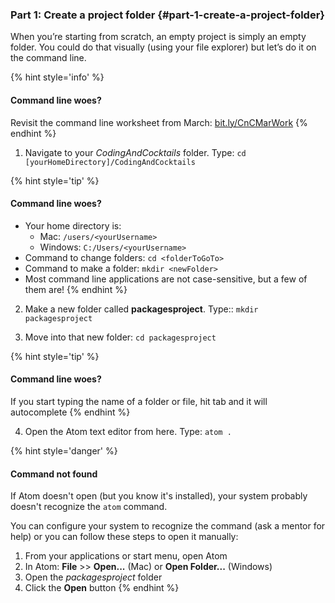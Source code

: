 ### Part 1: Create a project folder {#part-1-create-a-project-folder}

When you’re starting from scratch, an empty project is simply an empty folder. You could do that visually (using your file explorer) but let’s do it on the command line.

{% hint style='info' %}
#### Command line woes?
Revisit the command line worksheet from March:
[bit.ly/CnCMarWork](http://bit.ly/CnCMarWork)
{% endhint %}

1.  Navigate to your _CodingAndCocktails_ folder. Type: `cd [yourHomeDirectory]/CodingAndCocktails`

  {% hint style='tip' %}
  #### Command line woes?
  - Your home directory is:
    - Mac: `/users/<yourUsername>`
    - Windows: `C:/Users/<yourUsername>`
  - Command to change folders: `cd <folderToGoTo>`
  - Command to make a folder: `mkdir <newFolder>`
  - Most command line applications are not case-sensitive, but a few of them are!
  {% endhint %}

2.  Make a new folder called **packagesproject**. Type:: `mkdir packagesproject`

3.  Move into that new folder: `cd packagesproject`

  {% hint style='tip' %}
  #### Command line woes?

  If you start typing the name of a folder or file, hit tab and it will autocomplete
  {% endhint %}

4.  Open the Atom text editor from here. Type: `atom .`

  {% hint style='danger' %}
  #### Command not found
  If Atom doesn't open (but you know it's installed), your system probably doesn't recognize the `atom` command.

  You can configure your system to recognize the command (ask a mentor for help) or you can follow these steps to open it manually:

  1. From your applications or start menu, open Atom
  2. In Atom: **File** >> **Open...** (Mac) or **Open Folder...** (Windows)
  3. Open the _packagesproject_ folder
  4. Click the **Open** button
  {% endhint %}
